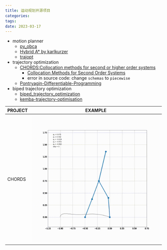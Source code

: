 ```yaml
---
title: 运动规划开源项目
categories: 
tags: 
date: 2023-03-17
---
```


- motion planner
    - [py_obca](https://github.com/maozaizhou/py_obca)
    - [Hybrid A* by karlkurzer](https://github.com/karlkurzer/path_planner)
    - [trajopt](https://rll.berkeley.edu/trajopt/doc/sphinx_build/html/)
- trajectory optimization
    - [CHORDS:Collocation methods for second or higher order systems](https://github.com/AunSiro/optibot)
        - [Collocation Methods for Second Order Systems]()
        - error in source code: change `schemas` to `piecewise`
    - [Pontryagin-Differentiable-Programming](https://github.com/wanxinjin/Pontryagin-Differentiable-Programming)
- biped trajectory optimization
    - [biped_trajectory_optimization](https://github.com/IvLabs/biped_trajectory_optimization)
    - [kemba-trajectory-optimisation](https://github.com/chrismailer/kemba-trajectory-optimisation)

| PROJECT  | EXAMPLE  |
|---|---|
| CHORDS  | ![biped_animation](imgs/project/biped_animation.gif)  |
